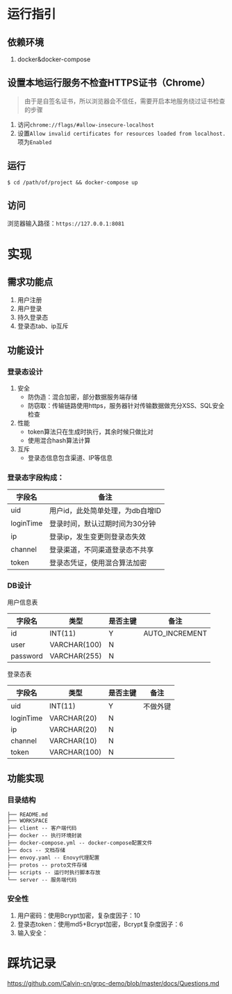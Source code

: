# 运行指引
## 依赖环境
1. docker&docker-compose

## 设置本地运行服务不检查HTTPS证书（Chrome）
> 由于是自签名证书，所以浏览器会不信任，需要开启本地服务绕过证书检查的步骤
1. 访问`chrome://flags/#allow-insecure-localhost`
2. 设置`Allow invalid certificates for resources loaded from localhost.`项为`Enabled`

## 运行
```
$ cd /path/of/project && docker-compose up
```

## 访问
浏览器输入路径：`https://127.0.0.1:8081`

# 实现
## 需求功能点
1. 用户注册
2. 用户登录
3. 持久登录态
4. 登录态tab、ip互斥

## 功能设计
### 登录态设计
1. 安全
   - 防伪造：混合加密，部分数据服务端存储
   - 防窃取：传输链路使用https，服务器针对传输数据做充分XSS、SQL安全检查
2. 性能
   - token算法只在生成时执行，其余时候只做比对
   - 使用混合hash算法计算
3. 互斥
   - 登录态信息包含渠道、IP等信息

### 登录态字段构成：
字段名|备注
---|---
uid|用户id，此处简单处理，为db自增ID
loginTime|登录时间，默认过期时间为30分钟
ip|登录ip，发生变更则登录态失效
channel|登录渠道，不同渠道登录态不共享
token|登录态凭证，使用混合算法加密

### DB设计
用户信息表

字段名|类型|是否主键|备注
---|---|---|---
id|INT(11)|Y|AUTO_INCREMENT
user|VARCHAR(100)|N
password|VARCHAR(255)|N

登录态表

字段名|类型|是否主键|备注
---|---|---|---
uid|INT(11)|Y|不做外键
loginTime|VARCHAR(20)|N
ip|VARCHAR(20)|N
channel|VARCHAR(10)|N
token|VARCHAR(100)|N

## 功能实现
### 目录结构
```
├── README.md
├── WORKSPACE
├── client -- 客户端代码
├── docker -- 执行环境封装
├── docker-compose.yml -- docker-compose配置文件
├── docs -- 文档存储
├── envoy.yaml -- Enovy代理配置
├── protos -- proto文件存储
├── scripts -- 运行时执行脚本存放
└── server -- 服务端代码
```

### 安全性
1. 用户密码：使用Bcrypt加密，复杂度因子：10
2. 登录态token：使用md5+Bcrypt加密，Bcrypt复杂度因子：6
3. 输入安全：

# 踩坑记录
https://github.com/Calvin-cn/grpc-demo/blob/master/docs/Questions.md